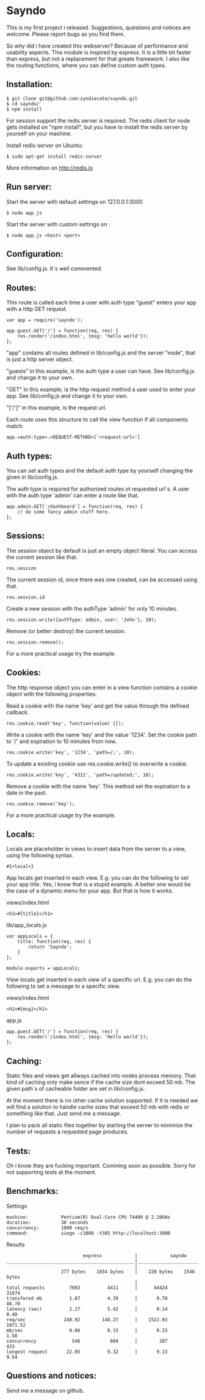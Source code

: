 # Sayndo

  This is my first project i released. Suggestions, questions
  and notices are welcome. Please report bugs as you find them.

  So why did i have created this webserver? Because of performance
  and usability aspects. This module is inspired by express. It
  is a little bit faster than express, but not a replacement for
  that greate framework. I also like the routing functions, where
  you can define custom auth types.



## Installation:

    $ git clone git@github.com:zyndiecate/sayndo.git
    $ cd sayndo/
    $ npm install



  For session support the redis server is required. The redis
  client for node gets installed on "npm install", but you have
  to install the redis server by yourself on your mashine.



  Install redis-server on Ubuntu:

    $ sudo apt-get install redis-server



  More information on http://redis.io



## Run server:

  Start the server with default settings on 127.0.0.1:3000

    $ node app.js

  Start the server with custom settings on <host>:<port>

    $ node app.js <host> <port>



## Configuration:

  See lib/config.js. It´s well commented.



## Routes:


  This route is called each time a user with auth type
  "guest" enters your app with a http GET request.

    var app = require('sayndo');

    app.guest.GET['/'] = function(req, res) {
        res.render('/index.html', {msg: 'hello world'});
    };



  "app" contains all routes defined in lib/config.js and the
  server "node", that is just a http server object.

  "guests" in this example, is the auth type a user can have.
  See lib/config.js and change it to your own.

  "GET" in this example, is the http request method a user
  used to enter your app. See lib/config.js and change it to
  your own.

  "['/']" in this example, is the request url.

  Each route uses this structure to call the view function if
  all components match:

    app.<auth-type>.<REQUEST-METHOD>['<request-url>']



## Auth types:

  You can set auth types and the default auth type by yourself
  changing the given in lib/config.js.

  The auth type is required for authorized routes ot requested
  url´s. A user with the auth type 'admin' can enter a route
  like that.

    app.admin.GET['/dashboard'] = function(req, res) {
        // do some fancy admin stuff here.
    };



## Sessions:

  The session object by default is just an empty object
  literal. You can access the current session like that.

    res.session



  The current session id, once there was one created, can
  be accessed using that.

    res.session.id



  Create a new session with the authType 'admin' for only
  10 minutes.


    res.session.write({authType: admin, user: 'John'}, 10);



  Remove (or better destroy) the current session.

    res.session.remove();



  For a more practical usage try the example.




## Cookies:

  The http response object you can enter in a view function
  contains a cookie object with the following properties.

  Read a cookie with the name 'key' and get the value through
  the defined callback.

    res.cookie.read('key', function(value) {});



  Write a cookie with the name 'key' and the value '1234'. Set
  the cookie path to '/' and expiration to 10 minutes from now.

    res.cookie.write('key', '1234', 'path=/;', 10);



  To update a existing cookie use res.cookie.write() to overwrite
  a cookie.

    res.cookie.write('key', '4321', 'path=/updated;', 10);



  Remove a cookie with the name 'key'. This method set the
  expiration to a date in the past.

    res.cookie.remove('key');



  For a more practical usage try the example.



## Locals:

  Locals are placeholder in views to insert data from the
  server to a view, using the following syntax.

    #{<local>}



  App locals get inserted in each view. E.g. you can do the
  following to set your app title. Yes, i know that is a
  stupid example. A better one would be the case of a
  dynamic menu for your app. But that is how it works.



  views/index.html

    <h1>#{title}</h1>

  lib/app_locals.js

    var appLocals = {
        title: function(req, res) {
            return 'Sayndo';
        }
    };

    module.exports = appLocals;



  View locals get inserted in each view of a specific url.
  E.g. you can do the following to set a message to a
  specific view.



  views/index.html

    <h1>#{msg}</h1>

  app.js

    app.guest.GET['/'] = function(req, res) {
        res.render('/index.html', {msg: 'hello world'});
    };



## Caching:

  Static files and views get allways cached into nodes process
  memory. That kind of caching only make sence if the cache size
  dont exceed 50 mb. The given path´s of cacheable folder are
  set in lib/config.js.

  At the moment there is no other cache solution supported. If
  it is needed we will find a solution to handle cache sizes
  that exceed 50 mb with redis or something like that. Just send
  me a message.

  I plan to pack all static files together by starting the server
  to minimize the number of requests a requested page produces.



## Tests:

  Oh i know they are fucking important. Comming soon as
  possible. Sorry for not supporting tests at the moment.



## Benchmarks:

  Settings

    mashine:            Pentium(R) Dual-Core CPU T4400 @ 2.20GHz
    duration:           30 seconds
    concurrency:        1000 req/s
    command:            siege -c1000 -t30S http://localhost:3000



  Results

                                express            |            sayndo
    _______________________________________________|___________________________
                                                   |
                        277 bytes    1034 bytes    |    229 bytes    1546 bytes
                                                   |
    total requests         7083          4411      |      44424         31674
    transfered mb          1.87          4.39      |       9.70         46.70
    latency (sec)          2.27          5.42      |       0.14          0.40
    req/sec              240.92        148.27      |    1522.93       1071.52
    mb/sec                 0.06          0.15      |       0.33          1.58
    concurrency             546           804      |        207           423
    longest request       22.05          9.32      |       9.13          9.54



## Questions and notices:

  Send me a message on github.

